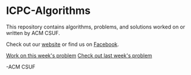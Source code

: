 ICPC-Algorithms
===============

This repository contains algorithms, problems, and solutions worked on or written by ACM CSUF. 

Check out our [website](http://acm.ecs.fullerton.edu/) or find us on 
[Facebook](http://www.facebook.com/groups/acmcsuf/).

[Work on this week's problem](http://acm.ecs.fullerton.edu/problem)
[Check out last week's problem](http://acm.ecs.fullerton.edu/lastweek)


-ACM CSUF
